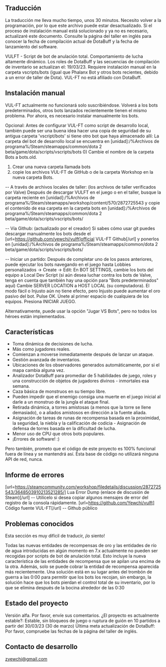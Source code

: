 ##  Traducción 
La traducción me lleva mucho tiempo, unos 30 minutos. Necesito volver a la programación, por lo que este archivo puede estar desactualizado. Si el proceso de instalación manual está solucionado y ya no es necesario, actualizaré este documento. Consulte la página del taller en inglés para conocer la fecha de compilación actual de DotaBuff y la fecha de lanzamiento del software.

VULFT - Script de bot de anulación total. Comportamiento de lucha altamente dinámico. Los roles de DotaBuff y las secuencias de compilación de inventario se actualizan el: 19/03/23. Requiere instalación manual en la carpeta vscripts/bots (igual que Phalanx Bot y otros bots recientes, debido a un error de taller de Dota). VUL-FT no está afiliado con DotaBuff.

##  Instalación manual 
VUL-FT actualmente no funcionará solo suscribiéndose. Volverá a los bots predeterminados, otros bots lanzados recientemente tienen el mismo problema. Por ahora, es necesario instalar manualmente los bots.

Opcional: Antes de configurar VUL-FT como script de desarrollo local, también puede ser una buena idea hacer una copia de seguridad de su antigua carpeta 'vscript/bots' si tiene otro bot que haya almacenado allí:
La carpeta del bot de desarrollo local se encuentra en
[unidad]:/%Archivos de programa%/Steam/steamapps/common/dota 2 beta/game/dota/scripts/vscripts/bots
0) Cambie el nombre de la carpeta Bots a bots.old.
1) Crear una nueva carpeta llamada bots
2) copie los archivos VUL-FT de GitHub o de la carpeta Workshop en la nueva carpeta Bots.

-- A través de archivos locales de taller: (los archivos de taller verificados por Valve)
Después de descargar VULFT en el juego o en el taller, busque la carpeta reciente en
[unidad]:/%Archivos de programa%/Steam/steamapps/workshop/content/570/2872725543
y copie el contenido de esa carpeta en la carpeta bots en
[unidad]:/%Archivos de programa%/Steam/steamapps/common/dota 2 beta/game/dota/scripts/vscripts/bots/

-- Vía Github: (actualizado por el creador)
Si sabes cómo usar git puedes descargar manualmente los bots desde el [url=https://github.com/yewchi/vulft]official VUL-FT Github[/url] y ponerlos en
[unidad]:/%Archivos de programa%/Steam/steamapps/common/dota 2 beta/game/dota/scripts/vscripts/bots/

-- Iniciar un partido:
Después de completar uno de los pasos anteriores, puede ejecutar los bots navegando en el juego hasta Lobbies personalizados -> Create -> Edit:
En BOT SETTINGS, cambie los bots del equipo a Local Dev Script (si aún desea luchar contra los bots de Valve, tenga en cuenta que también hay una opción para "Bots predeterminados" aquí)
Cambie SERVER LOCATION a HOST LOCAL (su computadora).
El modo fácil o Injusto aún no tiene efecto, pero Injusto puede aumentar el oro pasivo del bot.
Pulse OK.
Únete al primer espacio de cualquiera de los equipos.
Presiona INICIAR JUEGO.

Alternativamente, puede usar la opción "Jugar VS Bots", pero no todos los héroes están implementados.

##  Características 
- Toma dinámica de decisiones de lucha.
- Más como jugadores reales.
- Comienzan a moverse inmediatamente después de lanzar un ataque.
- Gestión avanzada de inventarios.
- Ubicaciones de los observadores generados automáticamente, por si el mapa cambia alguna vez.
- Analizador DotaBuff para promediar de 5 habilidades de juego, roles y una construcción de objetos de jugadores divinos - inmortales esa semana.
- Caza básica de monstruos en su tiempo libre.
- Pueden impedir que el enemigo consiga una muerte en el juego inicial al darle a un monstruo de la jungla el ataque final.
- Retirada dinámica, a torres amistosas (a menos que la torre se llene demasiado), o a aliados amistosos en dirección a la fuente aliada.
- Asignación de tareas de runas de recompensa basada en la proximidad, la seguridad, la niebla y la calificación de codicia - Asignación de defensa de torres basada en la dificultad de lucha.
- Menor uso de CPU que otros bots populares.
- ¡Errores de software! :)

Pero también, prometo que el código de este proyecto es 100% funcional fuera de línea y se mantendrá así. Esta base de código no utilizará ninguna API de red, nunca.
##  Informe de errores 
[url=https://steamcommunity.com/workshop/filedetails/discussion/2872725543/3648503910213521285/] Lua Error Dump (enlace de discusión de Steam)[/url] -- Utilícelo si desea copiar algunos mensajes de error del registro de la consola rápidamente.
[url=https://github.com/Yewchi/vulft] Código fuente VUL-FT[/url] -- Github público

##  Problemas conocidos 
Esta sección es muy difícil de traducir, ¡lo siento!

Todas las nuevas entidades de recompensas de oro y las entidades de río de agua introducidas en algún momento en 7.x actualmente no pueden ser recogidas por scripts de bot de anulación total. Esto incluye la nueva característica de las entidades de recompensa que se apilan una encima de la otra. Además, solo se puede cobrar la entidad de recompensa aparecida más recientemente. Una solución está en su lugar antes del trombón de guerra a las 0:00 para permitir que los bots los recojan, sin embargo, la solución hace que los bots pierdan el control total de su inventario, por lo que se elimina después de la bocina alrededor de las 0:30

##  Estado del proyecto 
Versión alfa. Por favor, envíe sus comentarios.
¿El proyecto es actualmente estable?: Estable, sin bloqueos de juego o ruptura de guión en 10 partidos a partir del 30/03/23 (30 de marzo)
Última meta actualización de DotaBuff: Por favor, compruebe las fechas de la página del taller de inglés.

##  Contacto de desarrollo 
zyewchi@gmail.com

